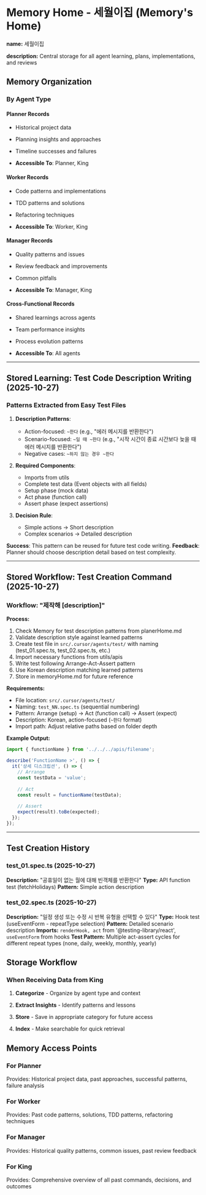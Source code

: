 # Memory Home - 세월이집 (Memory's Home)

**name:** 세월이집
<!-- 세월이집 -->

**description:** Central storage for all agent learning, plans, implementations, and reviews
<!-- 모든 에이전트의 학습, 계획, 구현, 검토를 위한 중앙 저장소 -->

## Memory Organization
<!-- 메모리 구성 -->

### By Agent Type
<!-- 에이전트 유형별 -->

#### Planner Records
<!-- 계획자 기록 -->
- Historical project data
<!-- 과거 프로젝트 데이터 -->
- Planning insights and approaches
<!-- 계획 인사이트와 접근 -->
- Timeline successes and failures
<!-- 일정 성공 및 실패 -->
- **Accessible To**: Planner, King
<!-- 접근 가능: 계획자, 건물주 -->

#### Worker Records
<!-- 노동자 기록 -->
- Code patterns and implementations
<!-- 코드 패턴 및 구현 -->
- TDD patterns and solutions
<!-- TDD 패턴 및 해결책 -->
- Refactoring techniques
<!-- 리팩토링 기법 -->
- **Accessible To**: Worker, King
<!-- 접근 가능: 노동자, 건물주 -->

#### Manager Records
<!-- 관리자 기록 -->
- Quality patterns and issues
<!-- 품질 패턴 및 문제 -->
- Review feedback and improvements
<!-- 검토 피드백 및 개선 -->
- Common pitfalls
<!-- 일반적인 함정 -->
- **Accessible To**: Manager, King
<!-- 접근 가능: 관리자, 건물주 -->

#### Cross-Functional Records
<!-- 크로스 기능 기록 -->
- Shared learnings across agents
<!-- 에이전트 간 공유 학습 -->
- Team performance insights
<!-- 팀 성과 인사이트 -->
- Process evolution patterns
<!-- 프로세스 진화 패턴 -->
- **Accessible To**: All agents
<!-- 접근 가능: 모든 에이전트 -->

---

## Stored Learning: Test Code Description Writing (2025-10-27)
<!-- 저장된 학습: 테스트 코드 디스크립션 작성 (2025-10-27) -->

### Patterns Extracted from Easy Test Files
<!-- easy 테스트 파일에서 추출된 패턴 -->
1. **Description Patterns**: 
   - Action-focused: `~한다` (e.g., "에러 메시지를 반환한다")
   - Scenario-focused: `~일 때 ~한다` (e.g., "시작 시간이 종료 시간보다 늦을 때 에러 메시지를 반환한다")
   - Negative cases: `~하지 않는 경우 ~한다`

2. **Required Components**:
   - Imports from utils
   - Complete test data (Event objects with all fields)
   - Setup phase (mock data)
   - Act phase (function call)
   - Assert phase (expect assertions)

3. **Decision Rule**: 
   - Simple actions → Short description
   - Complex scenarios → Detailed description

**Success**: This pattern can be reused for future test code writing.
**Feedback**: Planner should choose description detail based on test complexity.

---

## Stored Workflow: Test Creation Command (2025-10-27)
<!-- 저장된 워크플로: 테스트 생성 명령 (2025-10-27) -->

### Workflow: "제작해 [description]"
<!-- 워크플로: "제작해 [디스크립션]" -->

**Process:**
1. Check Memory for test description patterns from planerHome.md
2. Validate description style against learned patterns
3. Create test file in `src/.cursor/agents/test/` with naming (test_01.spec.ts, test_02.spec.ts, etc.)
4. Import necessary functions from utils/apis
5. Write test following Arrange-Act-Assert pattern
6. Use Korean description matching learned patterns
7. Store in memoryHome.md for future reference

**Requirements:**
- File location: `src/.cursor/agents/test/`
- Naming: `test_NN.spec.ts` (sequential numbering)
- Pattern: Arrange (setup) → Act (function call) → Assert (expect)
- Description: Korean, action-focused (`~한다` format)
- Import path: Adjust relative paths based on folder depth

**Example Output:**
```typescript
import { functionName } from '../../../apis/filename';

describe('FunctionName >', () => {
  it('상세 디스크립션', () => {
    // Arrange
    const testData = 'value';
    
    // Act
    const result = functionName(testData);
    
    // Assert
    expect(result).toBe(expected);
  });
});
```

---

## Test Creation History
<!-- 테스트 생성 기록 -->

### test_01.spec.ts (2025-10-27)
**Description:** "공휴일이 없는 월에 대해 빈객체를 반환한다"
**Type:** API function test (fetchHolidays)
**Pattern:** Simple action description

### test_02.spec.ts (2025-10-27)
**Description:** "일정 생성 또는 수정 시 반복 유형을 선택할 수 있다"
**Type:** Hook test (useEventForm - repeatType selection)
**Pattern:** Detailed scenario description
**Imports:** `renderHook, act` from '@testing-library/react', `useEventForm` from hooks
**Test Pattern:** Multiple act-assert cycles for different repeat types (none, daily, weekly, monthly, yearly)

## Storage Workflow
<!-- 저장 워크플로 -->

### When Receiving Data from King
<!-- 건물주로부터 데이터 수신 시 -->
1. **Categorize** - Organize by agent type and context
<!-- 분류 - 에이전트 유형과 맥락별로 정리 -->
2. **Extract Insights** - Identify patterns and lessons
<!-- 인사이트 추출 - 패턴과 교훈 식별 -->
3. **Store** - Save in appropriate category for future access
<!-- 저장 - 향후 접근을 위해 적절한 범주에 저장 -->
4. **Index** - Make searchable for quick retrieval
<!-- 인덱스 - 빠른 검색을 위해 검색 가능하게 만들기 -->

## Memory Access Points
<!-- 메모리 접근 포인트 -->

### For Planner
<!-- 계획자를 위해 -->
Provides: Historical project data, past approaches, successful patterns, failure analysis
<!-- 제공: 과거 프로젝트 데이터, 과거 접근, 성공 패턴, 실패 분석 -->

### For Worker
<!-- 노동자를 위해 -->
Provides: Past code patterns, solutions, TDD patterns, refactoring techniques
<!-- 제공: 과거 코드 패턴, 해결책, TDD 패턴, 리팩토링 기법 -->

### For Manager
<!-- 관리자를 위해 -->
Provides: Historical quality patterns, common issues, past review feedback
<!-- 제공: 과거 품질 패턴, 일반적인 문제, 과거 검토 피드백 -->

### For King
<!-- 건물주를 위해 -->
Provides: Comprehensive overview of all past commands, decisions, and outcomes
<!-- 제공: 과거 모든 명령, 결정, 결과에 대한 포괄적인 개요 -->

